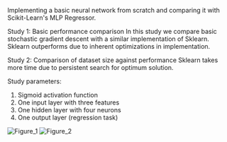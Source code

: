Implementing a basic neural network from scratch and comparing it with Scikit-Learn's MLP Regressor.

Study 1: Basic performance comparison
In this study we compare basic stochastic gradient descent with a similar implementation of Sklearn. Sklearn outperforms due to inherent optimizations in implementation.

Study 2: Comparison of dataset size against performance
Sklearn takes more time due to persistent search for optimum solution.

Study parameters:
1. Sigmoid activation function
2. One input layer with three features
3. One hidden layer with four neurons
4. One output layer (regression task)


![Figure_1](https://github.com/GaganCodes/neural_network_scratch/assets/76858849/3df81a0f-e356-4cc4-b304-161a2af468fc)
![Figure_2](https://github.com/GaganCodes/neural_network_scratch/assets/76858849/4a5581c9-f1d7-460f-9795-76997bbb3d25)
